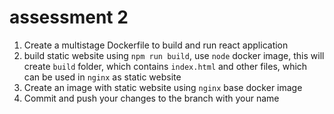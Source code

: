 # assessment 2

1. Create a multistage Dockerfile to build and run react application
  1. build static website using `npm run build`, use `node` docker image, this will create `build` folder, which contains `index.html` and other files, which can be used in `nginx` as static website
  2. Create an image with static website using `nginx` base docker image
2. Commit and push your changes to the branch with your name
